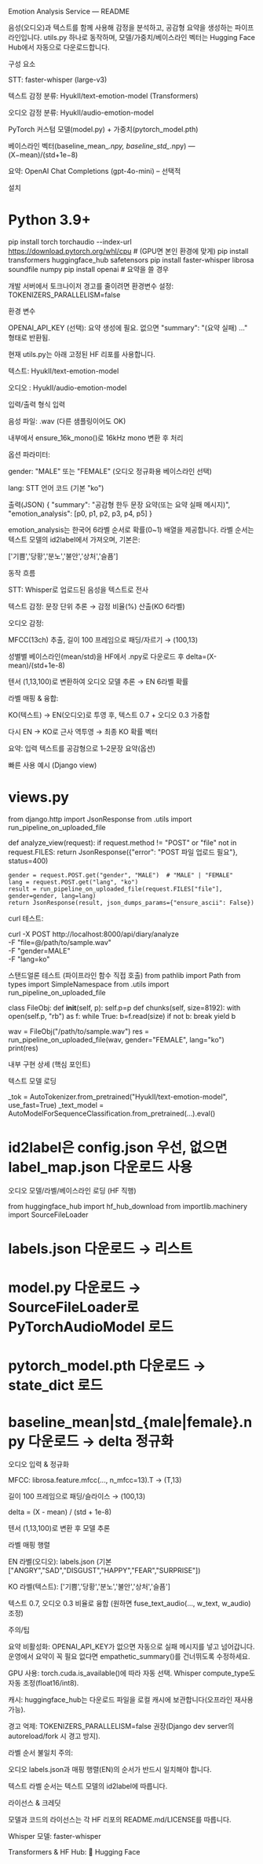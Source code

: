 Emotion Analysis Service — README

음성(오디오)과 텍스트를 함께 사용해 감정을 분석하고, 공감형 요약을 생성하는 파이프라인입니다.
utils.py 하나로 동작하며, 모델/가중치/베이스라인 벡터는 Hugging Face Hub에서 자동으로 다운로드합니다.

구성 요소

STT: faster-whisper (large-v3)

텍스트 감정 분류: HyukII/text-emotion-model (Transformers)

오디오 감정 분류: HyukII/audio-emotion-model

PyTorch 커스텀 모델(model.py) + 가중치(pytorch_model.pth)

베이스라인 벡터(baseline_mean_*.npy, baseline_std_*.npy) — (X−mean)/(std+1e−8)

요약: OpenAI Chat Completions (gpt-4o-mini) – 선택적

설치
# Python 3.9+
pip install torch torchaudio --index-url https://download.pytorch.org/whl/cpu  # (GPU면 본인 환경에 맞게)
pip install transformers huggingface_hub safetensors
pip install faster-whisper librosa soundfile numpy
pip install openai  # 요약을 쓸 경우


개발 서버에서 토크나이저 경고를 줄이려면 환경변수 설정:
TOKENIZERS_PARALLELISM=false

환경 변수

OPENAI_API_KEY (선택): 요약 생성에 필요. 없으면 "summary": "(요약 실패) ..." 형태로 반환됨.

현재 utils.py는 아래 고정된 HF 리포를 사용합니다.

텍스트: HyukII/text-emotion-model

오디오 : HyukII/audio-emotion-model

입력/출력 형식
입력

음성 파일: .wav (다른 샘플링이어도 OK)

내부에서 ensure_16k_mono()로 16kHz mono 변환 후 처리

옵션 파라미터:

gender: "MALE" 또는 "FEMALE" (오디오 정규화용 베이스라인 선택)

lang: STT 언어 코드 (기본 "ko")

출력(JSON)
{
  "summary": "공감형 한두 문장 요약(또는 요약 실패 메시지)",
  "emotion_analysis": [p0, p1, p2, p3, p4, p5]
}


emotion_analysis는 한국어 6라벨 순서로 확률(0~1) 배열을 제공합니다.
라벨 순서는 텍스트 모델의 id2label에서 가져오며, 기본은:

['기쁨','당황','분노','불안','상처','슬픔']

동작 흐름

STT: Whisper로 업로드된 음성을 텍스트로 전사

텍스트 감정: 문장 단위 추론 → 감정 비율(%) 산출(KO 6라벨)

오디오 감정:

MFCC(13ch) 추출, 길이 100 프레임으로 패딩/자르기 → (100,13)

성별별 베이스라인(mean/std)을 HF에서 .npy로 다운로드 후 delta=(X-mean)/(std+1e-8)

텐서 (1,13,100)로 변환하여 오디오 모델 추론 → EN 6라벨 확률

라벨 매핑 & 융합:

KO(텍스트) → EN(오디오)로 투영 후, 텍스트 0.7 + 오디오 0.3 가중합

다시 EN → KO로 근사 역투영 → 최종 KO 확률 벡터

요약: 입력 텍스트를 공감형으로 1–2문장 요약(옵션)

빠른 사용 예시 (Django view)
# views.py
from django.http import JsonResponse
from .utils import run_pipeline_on_uploaded_file

def analyze_view(request):
    if request.method != "POST" or "file" not in request.FILES:
        return JsonResponse({"error": "POST 파일 업로드 필요"}, status=400)

    gender = request.POST.get("gender", "MALE")  # "MALE" | "FEMALE"
    lang = request.POST.get("lang", "ko")
    result = run_pipeline_on_uploaded_file(request.FILES["file"], gender=gender, lang=lang)
    return JsonResponse(result, json_dumps_params={"ensure_ascii": False})


curl 테스트:

curl -X POST http://localhost:8000/api/diary/analyze \
  -F "file=@/path/to/sample.wav" \
  -F "gender=MALE" \
  -F "lang=ko"

스탠드얼론 테스트 (파이프라인 함수 직접 호출)
from pathlib import Path
from types import SimpleNamespace
from .utils import run_pipeline_on_uploaded_file

class FileObj:
    def __init__(self, p): self.p=p
    def chunks(self, size=8192):
        with open(self.p, "rb") as f:
            while True:
                b=f.read(size)
                if not b: break
                yield b

wav = FileObj("/path/to/sample.wav")
res = run_pipeline_on_uploaded_file(wav, gender="FEMALE", lang="ko")
print(res)

내부 구현 상세 (핵심 포인트)

텍스트 모델 로딩

_tok = AutoTokenizer.from_pretrained("HyukII/text-emotion-model", use_fast=True)
_text_model = AutoModelForSequenceClassification.from_pretrained(...).eval()
# id2label은 config.json 우선, 없으면 label_map.json 다운로드 사용


오디오 모델/라벨/베이스라인 로딩 (HF 직행)

from huggingface_hub import hf_hub_download
from importlib.machinery import SourceFileLoader

# labels.json 다운로드 → 리스트
# model.py 다운로드 → SourceFileLoader로 PyTorchAudioModel 로드
# pytorch_model.pth 다운로드 → state_dict 로드
# baseline_mean|std_{male|female}.npy 다운로드 → delta 정규화


오디오 입력 & 정규화

MFCC: librosa.feature.mfcc(..., n_mfcc=13).T → (T,13)

길이 100 프레임으로 패딩/슬라이스 → (100,13)

delta = (X - mean) / (std + 1e-8)

텐서 (1,13,100)로 변환 후 모델 추론

라벨 매핑 행렬

EN 라벨(오디오): labels.json (기본 ["ANGRY","SAD","DISGUST","HAPPY","FEAR","SURPRISE"])

KO 라벨(텍스트): ['기쁨','당황','분노','불안','상처','슬픔']

텍스트 0.7, 오디오 0.3 비율로 융합 (원하면 fuse_text_audio(..., w_text, w_audio) 조정)

주의/팁

요약 비활성화: OPENAI_API_KEY가 없으면 자동으로 실패 메시지를 넣고 넘어갑니다.
운영에서 요약이 꼭 필요 없다면 empathetic_summary()를 건너뛰도록 수정하세요.

GPU 사용: torch.cuda.is_available()에 따라 자동 선택. Whisper compute_type도 자동 조정(float16/int8).

캐시: huggingface_hub는 다운로드 파일을 로컬 캐시에 보관합니다(오프라인 재사용 가능).

경고 억제: TOKENIZERS_PARALLELISM=false 권장(Django dev server의 autoreload/fork 시 경고 방지).

라벨 순서 불일치 주의:

오디오 labels.json과 매핑 행렬(EN)의 순서가 반드시 일치해야 합니다.

텍스트 라벨 순서는 텍스트 모델의 id2label에 따릅니다.

라이선스 & 크레딧

모델과 코드의 라이선스는 각 HF 리포의 README.md/LICENSE를 따릅니다.

Whisper 모델: faster-whisper

Transformers & HF Hub: 🤗 Hugging Face
